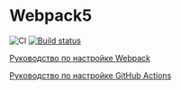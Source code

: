 # Webpack5
![CI](https://github.com/andreytver84/ahj-1/actions/workflows/web.yml/badge.svg)
[![Build status](https://ci.appveyor.com/api/projects/status/i27jwsxlu8u4x9cd?svg=true)](https://ci.appveyor.com/project/andreytver84/ahj-9)

[Руководство по настройке Webpack](https://webpack.js.org/guides/)

[Руководство по настройке GitHub Actions](https://docs.github.com/en/actions/quickstart)
